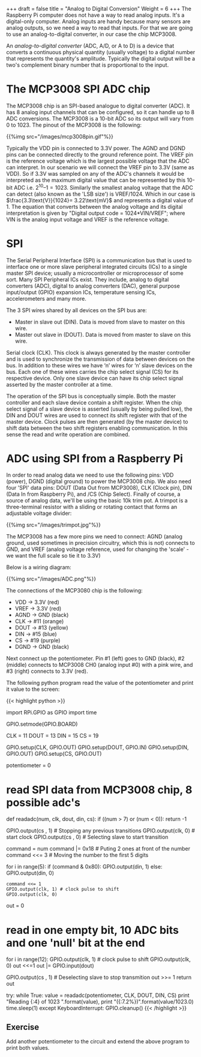 +++
draft = false
title = "Analog to Digital Conversion"
Weight = 6
+++
The Raspberry Pi computer does not have a way to read analog inputs. It's a digital-only computer. Analog inputs are handy because many sensors are analog outputs, so we need a way to read that inputs. For that we are going to use an analog-to-digital converter, in our case the chip MCP3008.

An *analog-to-digital converter* (ADC, A/D, or A to D) is a device that converts a continuous physical quantity (usually voltage) to a digital number that represents the quantity's amplitude. Typically the digital output will be a two's complement binary number that is proportional to the input.

# The MCP3008 SPI ADC chip

The MCP3008 chip is an SPI-based analogue to digital converter (ADC). It has 8 analog input channels that can be configured, so it can handle up to 8 ADC conversions. The MCP3008 is a 10-bit ADC so its output will vary from 0 to 1023. The pinout of the MCP3008 is the following:

{{%img src="/images/mcp3008pin.gif"%}}

Typically the VDD pin is connected to  3.3V power. The AGND and DGND pins can be connected directly to the ground reference point. The VREF pin is the reference voltage which is the largest possible voltage that the ADC can interpret. In our scenario we will connect the VREF pin to 3.3V (same as VDD). So if 3.3V was sampled on any of the ADC's channels it would be interpreted as the maximum digital value that can be represented by this 10-bit ADC i.e. $2^{10} – 1 = 1023$. Similarly the smallest analog voltage that the ADC can detect (also known as the 'LSB size') is VREF/1024. Which in our case is $\frac{3.3\text{V}}{1024}= 3.22\text{mV}$ and represents a digital value of 1. The equation that converts between the analog voltage and its digital interpretation is given by "Digital output code = 1024*VIN/VREF"; where VIN is the analog input voltage and VREF is the reference voltage.

# SPI
The Serial Peripheral Interface (SPI) is a communication bus that is used to interface one or more slave peripheral integrated circuits (ICs) to a single master SPI device; usually a microcontroller or microprocessor of some sort. Many SPI  Peripheral ICs exist. They include, analog to digital converters (ADC), digital to analog converters (DAC), general purpose input/output (GPIO) expansion ICs, temperature sensing ICs, accelerometers and many more. 

The 3 SPI wires shared by all devices on the SPI  bus are:

* Master in slave out (DIN). Data is moved from slave to master on this wire. 
* Master out slave in (DOUT). Data is moved from master to slave on this wire.

Serial clock (CLK). This clock is always generated by the master controller and is used to synchronize the transmission of data between devices on the bus.
In addition to these wires we have ‘n’ wires for ‘n’ slave devices on the bus. Each one of these wires carries the chip select signal (CS) for its respective device. Only one slave device can have its chip select signal asserted by the master controller at a time.

The operation of the SPI bus is conceptually simple. Both the master controller and each slave device contain a shift register. When the chip select signal of a slave device is asserted (usually by being pulled low), the DIN and DOUT wires are used to connect its shift register with that of the master device. Clock pulses are then generated (by the master device)  to shift data between the two shift registers enabling communication. In this sense the read and write operation are combined.

# ADC using SPI from a Raspberry Pi
In order to read analog data we need to use the following pins: VDD (power), DGND (digital ground) to power the MCP3008 chip. We also need four 'SPI' data pins: DOUT (Data Out from MCP3008), CLK (Clock pin), DIN (Data In from Raspberry Pi),  and /CS (Chip Select).  Finally of course, a source of analog data, we'll be using the basic 10k trim pot. A trimpot is a three-terminal resistor with a sliding or rotating contact that forms an adjustable voltage divider:

{{%img src="/images/trimpot.jpg"%}} 

The MCP3008 has a few more pins we need to connect: AGND (analog ground, used sometimes in precision circuitry, which this is not) connects to GND, and VREF (analog voltage reference, used for changing the 'scale' - we want the full scale so tie it to 3.3V)

Below is a wiring diagram:

{{%img src="/images/ADC.png"%}}

The connections of the MCP3080 chip is the following:

* VDD  -> 3.3V (red)
* VREF -> 3.3V (red)
* AGND -> GND (black)
* CLK  -> #11 (orange)
* DOUT -> #13 (yellow)
* DIN  -> #15 (blue)
* CS   -> #19 (purple)
* DGND -> GND (black)

Next connect up the potentiometer. Pin #1 (left) goes to GND (black), #2 (middle) connects to MCP3008 CH0 (analog input #0) with a pink wire, and #3 (right) connects to 3.3V (red).


The following python program read the value of the potentiometer and print it value to the screen:

{{< highlight python >}}

import RPi.GPIO as GPIO
import time

GPIO.setmode(GPIO.BOARD)

CLK  = 11
DOUT = 13
DIN  = 15
CS   = 19


GPIO.setup(CLK,  GPIO.OUT)
GPIO.setup(DOUT, GPIO.IN)
GPIO.setup(DIN,  GPIO.OUT)
GPIO.setup(CS,   GPIO.OUT)

potentiometer = 0

# read SPI data from MCP3008 chip, 8 possible adc's  
def readadc(num, clk, dout, din, cs):
  if ((num > 7) or (num < 0)):
    return -1

  GPIO.output(cs , 1) # Stopping any previous transitions
  GPIO.output(clk, 0) # start clock
  GPIO.output(cs , 0) # Selecting slave to start transition

  command = num 
  command |= 0x18     # Puting 2 ones at front of the number
  command <<= 3       # Moving the number to the first 5 digits

  for i in range(5):
    if (command & 0x80):
	    GPIO.output(din, 1)
    else:
	    GPIO.output(din, 0)
	    
    command <<= 1
    GPIO.output(clk, 1) # clock pulse to shift
    GPIO.output(clk, 0)
  
  out = 0
  # read in one empty bit, 10 ADC bits and one 'null' bit at the end
  for i in range(12):
    GPIO.output(clk, 1) # clock pulse to shift
    GPIO.output(clk, 0)
    out <<=1
    out |= GPIO.input(dout)

  GPIO.output(cs , 1) # Deselecting slave to stop transmition
  out >>= 1 
  return out	 
		

try:
  while True:
    value = readadc(potentiometer, CLK, DOUT, DIN, CS)
    print "Reading {:4} of 1023 ".format(value),
    print "({:7.2%})".format(value/1023.0)
    time.sleep(1)
except KeyboardInterrupt:
  GPIO.cleanup()
{{< /highlight >}}

## Exercise
Add another potentiometer to the circuit and extend the above program to print both values.
